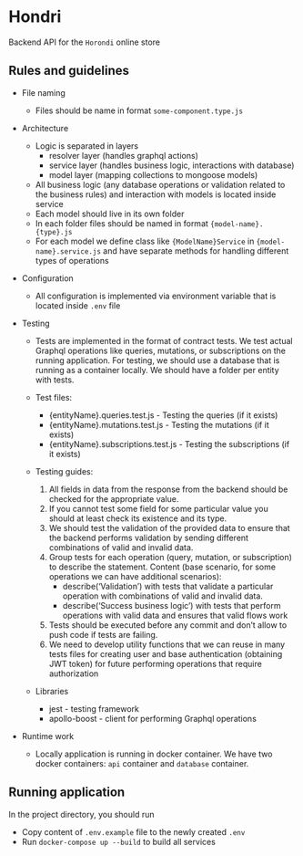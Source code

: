 # Hondri
Backend API for the `Horondi` online store
## Rules and guidelines
- File naming
    - Files should be name in format `some-component.type.js`
- Architecture
    - Logic is separated in layers
        - resolver layer (handles graphql actions)
        - service layer (handles business logic, interactions with database)
        - model layer (mapping collections to mongoose models)
    - All business logic (any database operations or validation related to the business rules) and interaction with models is located inside service
    - Each model should live in its own folder
    - In each folder files should be named in format `{model-name}.{type}.js`
    - For each model we define class like `{ModelName}Service`
      in `{model-name}.service.js` and have separate methods for handling different types of operations
- Configuration
    - All configuration is implemented via environment variable that is located inside
      `.env` file
- Testing
    - Tests are implemented in the format of contract tests. We test actual Graphql operations like queries, mutations, or subscriptions on the running application.
      For testing, we should use a database that is running as a container locally.
      We should have a folder per entity with tests.
    - Test files:
       - {entityName}.queries.test.js - Testing the queries (if it exists)
       - {entityName}.mutations.test.js - Testing the mutations (if it exists)
       - {entityName}.subscriptions.test.js - Testing the subscriptions (if it exists)

    - Testing guides:
       1) All fields in data from the response from the backend should be checked for the appropriate value.
       2) If you cannot test some field for some particular value you should at least check its existence and its type.
       3) We should test the validation of the provided data to ensure that the backend performs validation by sending different combinations of valid and invalid data.
       4) Group tests for each operation (query, mutation, or subscription) to describe the statement.
          Content (base scenario, for some operations we can have additional scenarios):
            - describe(‘Validation’) with tests that validate a particular operation with combinations of valid and invalid data.
            - describe(‘Success business logic’) with tests that perform operations with valid data and ensures that valid flows work
       5) Tests should be executed before any commit and don’t allow to push code if tests are failing.
       6) We need to develop utility functions that we can reuse in many tests files for creating user and base authentication (obtaining JWT token) for future performing operations that require authorization
    - Libraries
       - jest - testing framework
       - apollo-boost - client for performing Graphql operations

- Runtime work
    - Locally application is running in docker container. We have two docker
      containers: `api` container and `database` container.

## Running application
In the project directory, you should run
- Copy content of `.env.example` file to the newly created `.env`
- Run `docker-compose up --build` to build all services




